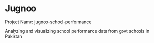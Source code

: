 Jugnoo
=========================

Project Name: jugnoo-school-performance

Analyzing and visualizing school performance data from govt schools in Pakistan
